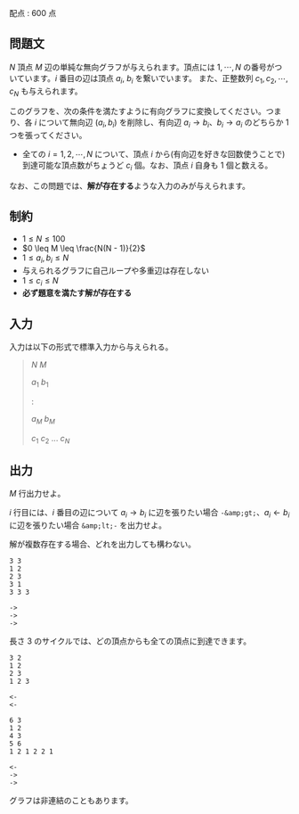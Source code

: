 配点 : $600$ 点

## 問題文

$N$ 頂点 $M$ 辺の単純な無向グラフが与えられます。頂点には $1, \cdots, N$ の番号がついています。$i$ 番目の辺は頂点 $a_i$, $b_i$ を繋いでいます。
また、正整数列 $c_1, c_2, \cdots, c_N$ も与えられます。

このグラフを、次の条件を満たすように有向グラフに変換してください。つまり、各 $i$ について無向辺 $(a_i, b_i)$ を削除し、有向辺 $a_i \to b_i$、$b_i \to a_i$ のどちらか $1$ つを張ってください。

- 全ての $i = 1, 2, \cdots, N$ について、頂点 $i$ から(有向辺を好きな回数使うことで)到達可能な頂点数がちょうど $c_i$ 個。なお、頂点 $i$ 自身も $1$ 個と数える。

なお、この問題では、**解が存在する**ような入力のみが与えられます。

## 制約

- $1 \leq N \leq 100$
- $0 \leq M \leq \frac{N(N - 1)}{2}$
- $1 \leq a_i, b_i \leq N$
- 与えられるグラフに自己ループや多重辺は存在しない
- $1 \leq c_i \leq N$
- **必ず題意を満たす解が存在する**

## 入力

入力は以下の形式で標準入力から与えられる。

> $N$ $M$
> 
> $a_1$ $b_1$
> 
> $:$
> 
> $a_M$ $b_M$
> 
> $c_1$ $c_2$ $...$ $c_N$

## 出力

$M$ 行出力せよ。

$i$ 行目には、$i$ 番目の辺について $a_i \to b_i$ に辺を張りたい場合 `-&amp;gt;`、$a_i \gets b_i$ に辺を張りたい場合 `&amp;lt;-` を出力せよ。

解が複数存在する場合、どれを出力しても構わない。

```input1
3 3
1 2
2 3
3 1
3 3 3
```

```output1
->
->
->
```

長さ $3$ のサイクルでは、どの頂点からも全ての頂点に到達できます。

```input2
3 2
1 2
2 3
1 2 3
```

```output2
<-
<-
```

```input3
6 3
1 2
4 3
5 6
1 2 1 2 2 1
```

```output3
<-
->
->
```

グラフは非連結のこともあります。